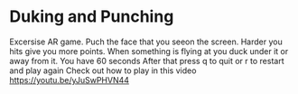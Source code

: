 # Duking and Punching
Excersise AR game. Puch the face that you seeon the screen. Harder you hits give you more points.
When something is flying at you duck under it or away from it.
You have 60 seconds
After that press q to quit or r to restart and play again
Check out how to play in this video https://youtu.be/yJuSwPHVN44
